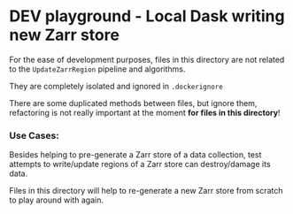 # DEV playground - Local Dask writing new Zarr store

For the ease of development purposes, files in this directory are not related to the `UpdateZarrRegion` pipeline and algorithms.

They are completely isolated and ignored in `.dockerignore`

There are some duplicated methods between files, but ignore them, refactoring is not really important at the moment **for files in this directory**!

### Use Cases:

Besides helping to pre-generate a Zarr store of a data collection, test attempts to write/update regions of a Zarr store can destroy/damage its data. 

Files in this directory will help to re-generate a new Zarr store from scratch to play around with again.

